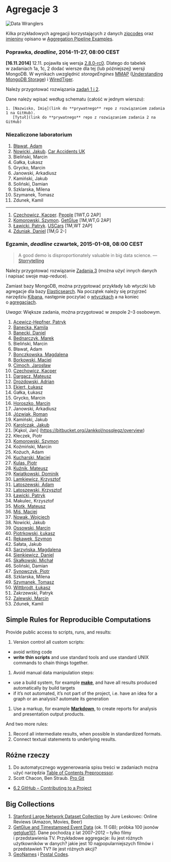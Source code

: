 # Agregacje 3

![Data Wranglers](images/data-wrangler.jpg)

Kilka przykładowych agregacji korzystających z danych
[zipcodes](http://media.mongodb.org/zips.json) oraz
[imieniny](data/wbzyl/imieniny.csv) opisano w [Aggregation Pipeline Examples](Aggregations_in_JS.md).

### Poprawka, *deadline*, 2014-11-27, 08:00 CEST

**[16.11.2014]** 12.11. pojawiła się wersja [2.8.0-rc0](http://docs.mongodb.org/manual/release-notes/2.8/).
Dlatego do tabelek w zadaniach 1a, 1c, 2 dodać wiersze dla tej (lub późniejszej) wersji MongoDB.
W wynikach uwzględnić *storageEngines*
[MMAP](http://docs.mongodb.org/manual/faq/storage/)
([Understanding MongoDB Storage](http://www.polyspot.com/en/blog/2012/understanding-mongodb-storage/))
i [WiredTiger](http://www.wiredtiger.com/).

Należy przygotować rozwiązania [zadań 1 i 2](http://wbzyl.inf.ug.edu.pl/nosql/zadania).

Dane należy wpisać według schematu (całość w jednym wierszu):

    1. [Nazwisko, Imię](link do **prywatnego** repo z rozwiązaniem zadania 1 na GitHub).
       [Tytuł](link do **prywatnego** repo z rozwiązaniem zadania 2 na GitHub)


### Niezaliczone laboratorium

1. [Bławat, Adam](https://github.com/ablawat/technologie-nosql/blob/master/zadanie-1.md)
1. [Nowicki, Jakub](https://github.com/jnowicki/NoSQL-JN). [Car Accidents UK](https://github.com/jnowicki/NoSQL-JN2)
1. Bieliński, Marcin
1. Gałka, Łukasz
1. Grycko, Marcin
1. Janowski, Arkadiusz
1. Kamiński, Jakub
1. Soliński, Damian
1. Szklarska, Milena
1. Szymanek, Tomasz
1. Zdunek, Kamil

----

1. [Czechowicz, Kacper](https://github.com/kipperek/nosqlOne). [People](https://github.com/kipperek/nosqlTwo) [1WT,G 2AP]
1. [Komorowski, Szymon](https://github.com/szykom/nosql/blob/master/ex1.md). [GetGlue](https://github.com/szykom/nosql/blob/master/ex2.md) [1M,WT,G 2AP]
1. [Ławicki, Patryk](https://bitbucket.org/true-or-false/mongo). [USCars](https://bitbucket.org/true-or-false/aggregations) [1M,WT 2AP]
1. [Zduniak, Daniel](https://github.com/dzduniak/NoSQL) [1M,G 2-]


### Egzamin, *deadline* czwartek, 2015-01-08, 08:00 CEST

> A good demo is disproportionately valuable in big data science.
> — [Storrytelling](http://en.wikipedia.org/wiki/Storytelling)

Należy przygotować rozwiązanie [Zadania 3](http://wbzyl.inf.ug.edu.pl/nosql/zadania)
(można użyć innych danych i napisać swoje map-reduce).

Zamiast bazy MongoDB, można przygotować przykłady lub wtyczki lub agregacje
dla bazy [Elasticsearch](http://www.elasticsearch.org/overview/).
Na początek należy się przyjrzeć narzędziu
[Kibana](http://www.elasticsearch.org/overview/kibana), następnie poczytać
o [wtyczkach](http://www.elasticsearch.org/guide/en/elasticsearch/reference/current/modules-plugins.html)
a na koniec o [agregacjach](http://www.elasticsearch.org/guide/en/elasticsearch/reference/current/search-aggregations.html).

*Uwaga:* Większe zadania, można przygotować w zespole 2–3 osobowym.

1. [Acewicz-Hepfner, Patryk](https://github.com/pacewicz/NoSQLWB/blob/master/Zad3.md)
1. [Banecka, Kamila](https://bitbucket.org/KamBan/egzamin-nosql)
1. [Banecki, Daniel](https://bitbucket.org/KamBan/egzamin-nosql)
1. [Bednarczyk, Marek](https://github.com/mbednarczyk/NoSQL_Exam)
1. Bieliński, Marcin
1. Bławat, Adam
1. [Bonczkowska, Magdalena](https://github.com/mbonczkowska/NoSQLzadanie/blob/master/Zadanie3.md)
1. [Borkowski, Maciej](https://github.com/maciekBorkowski/ReduceMapMongo)
1. [Cimoch, Jarosław](https://github.com/jcimoch/noSQL-Egzamin)
1. [Czechowicz, Kacper](https://github.com/kipperek/mapReduce)
1. [Dargacz, Mateusz](https://github.com/mateuszdargacz/noSql_reduce_3)
1. [Drozdowski, Adrian](https://github.com/adrozdowski/NoSQL/blob/master/Zadanie3.md)
1. [Ekiert, Łukasz](https://github.com/cinkonaap/nosql/blob/master/zad3/rozwiazanie.md)
1. Gałka, Łukasz
1. Grycko, Marcin
1. [Horoszko, Marcin](https://github.com/cinkonaap/nosql/blob/master/zad3/rozwiazanie.md)
1. Janowski, Arkadiusz
1. [Józwiak, Roman](https://github.com/gruchanet/nosql_experiments/blob/master/solutions/exercise3.md)
1. Kamiński, Jakub
1. [Karolczak, Jakub](https://github.com/Taureli/MongoDB-MapReduce)
1. [Kąkol, Jan] (https://bitbucket.org/Jankkol/nosqlegz/overview)
1. Kłeczek, Piotr
1. [Komorowski, Szymon](https://github.com/szykom/nosql/blob/master/ex3.md)
1. Koźmiński, Marcin
1. Kożuch, Adam
1. [Kucharski, Maciej](https://github.com/Maciekek/noSQLEgz)
1. [Kulas, Piotr](https://github.com/cinkonaap/nosql/blob/master/zad3/rozwiazanie.md)
1. [Kuźnik, Mateusz](https://github.com/Misiek92/NoSQLexam)
1. [Kwiatkowski, Dominik](https://github.com/Kalumniatoris/nosql-egz)
1. [Lamkiewicz, Krzysztof](https://github.com/KLamkiewicz/WikiNoSQL.git)
1. [Latoszewski, Adam](https://github.com/alatoszewski/nosql-egzamin)
1. [Latoszewski, Krzysztof](https://github.com/klatoszewski/nosql/blob/master/Zadanie_3.md)
1. [Ławicki, Patryk](https://true-or-false@bitbucket.org/true-or-false/mongomapreduce.git)
1. Makulec, Krzysztof
1. [Miotk, Mateusz](https://github.com/miotek32/MapReduceMongoDB)
1. [Miś, Maciej](https://github.com/MacMisDev/nosql_egzamin)
1. [Nowak, Wojciech](https://github.com/YoungCoder/agregacje3_exam)
1. Nowicki, Jakub
1. [Ossowski, Marcin](https://github.com/mossowski/NoSQL-egz)
1. [Piotrkowski, Łukasz](https://bitbucket.org/lpiotrkowski/mongo/src/0eec8714433007541816e38dfab16a746d861e06/Zad3.md?at=master)
1. [Rękawek, Szymon](https://github.com/waveq/nosqlUG/blob/master/Zad3.md)
1. Sałata, Jakub
1. [Sarzyńska, Magdalena](https://github.com/Madzia/NoSQL_UG/blob/master/zad3.md)
1. [Sienkiewicz, Daniel](https://github.com/henio180/NoSQLEgzamin)
1. [Skałkowski, Michał](https://github.com/Michaldwadwa/egzaminNoSQL)
1. Soliński, Damian
1. [Synowczyk, Piotr](https://github.com/psynowczyk/Tnosql3)
1. Szklarska, Milena
1. [Szymanek, Tomasz](https://bitbucket.org/Shimaneiro/nosql)
1. [Wittbrodt, Łukasz](https://bitbucket.org/lukasz978/nosql-egzamin)
1. Zakrzewski, Patryk
1. [Zalewski, Marcin](https://github.com/mzalewskiug/nosql-uczelnia/blob/master/zadanie3.md)
1. Zdunek, Kamil


## Simple Rules for Reproducible Computations

Provide public access to scripts, runs, and results:

1. Version control all custom scripts:
  - avoid writing code
  - **write thin scripts** and use standard tools and use standard UNIX
    commands to chain things together.
1. Avoid manual data manipulation steps:
  - use a build system, for example [**make**](http://bost.ocks.org/mike/make/),
    and have all results produced automatically by build targets
  - if it’s not automated, it’s not part of the project,
    i.e. have an idea for a graph or an analysis?
    automate its generation
1. Use a markup, for example
   [**Markdown**](http://daringfireball.net/projects/markdown/syntax),
   to create reports for analysis and presentation output products.

And two more rules:

1. Record all intermediate results, when possible in standardized formats.
1. Connect textual statements to underlying results.


## Różne rzeczy

1. Do automatycznego wygenerowania spisu treści w zadaniach można użyć narzędzia
[Table of Contents Preprocessor](https://github.com/aslushnikov/table-of-contents-preprocessor).
1. Scott Chacon, Ben Straub. [Pro Git](http://git-scm.com/book/en/v2)
  - [6.2 GitHub – Contributing to a Project](http://git-scm.com/book/en/v2/GitHub-Contributing-to-a-Project)


## Big Collections

1. [Stanford Large Network Dataset Collection](https://snap.stanford.edu/data/)
by Jure Leskovec: Online Reviews (Amazon, Movies, Beer)
1. [GetGlue and Timestamped Event Data](http://getglue-data.s3.amazonaws.com/getglue_sample.tar.gz)
(ok. 11 GB); próbka 100 jsonów [getglue101](/data/wbzyl/getglue101.json).
Dane pochodzą z lat 2007–2012 – tylko filmy i przedstawienia TV.
Przykładowe aggregacje: ilu jest różnych użytkowników
w danych? jakie jest 10 najpopularniejszych filmów i przedstawień TV?
ile jest różnych akcji?
1. [GeoNames](http://www.geonames.org/export/) i [Postal Codes](http://www.geonames.org/postal-codes/).
